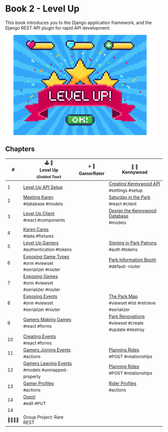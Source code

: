 # Book 2 - Level Up

This book introduces you to the Django application framework, and the Django REST API plugin for rapid API development.

![Level Up logo](./chapters/images/level-up.png)

## Chapters

| # | 🕹 🎲<br/> Level Up <br/><sub>(_Guided Tour_)</sub> | ⭐️ 🎯 <br/> GamerRater <br/> | 🎡 🎢 <br/> Kennywood  |
|--|--|--|--|
| 1 | [Level Up API Setup](./chapters/DRF_INSTALLS.md) | | [Creating Kennywood API](./chapters/KW_SETUP.md) <br/> <sub style="font-size:0.85rem;">#settings #setup</sub> |
| 2 | [Meeting Karen](./chapters/LU_DATA_DESIGN.md) <br/> <sub style="font-size:0.85rem;">#database #models</sub> |  | [Saturday in the Park](./chapters/SITP_SETUP.md) <br/> <sub style="font-size:0.85rem;">#react #client</sub> |
| 3 | [Level Up Client](./chapters/LU_CLIENT.md) <br/> <sub style="font-size:0.85rem;">#react #components</sub> |  | [Design the Kennywood Database](./chapters/KW_MODELS.md) <br/> <sub style="font-size:0.85rem;">#models</sub> |
| 4 | [Karen Cares](./chapters/LU_FIXTURES.md) <br/> <sub style="font-size:0.85rem;">#data #fixtures</sub> |  |  |
| 5 | [Level Up Gamers](./chapters/LU_AUTHENTICATION.md) <br/> <sub style="font-size:0.85rem;">#authentication #tokens</sub> |  | [Signing in Park Patrons](./chapters/KW_TOKEN_AUTH.md) <br/> <sub style="font-size:0.85rem;">#auth #tokens</sub> |
| 6 | [Exposing Game Types](./chapters/LU_GAME_TYPES.md) <br/> <sub style="font-size:0.85rem;">#orm #viewset #serializer #router</sub> |  | [Park Information Booth](./chapters/KW_ROUTER.md) <br/> <sub style="font-size:0.85rem;">#default-router</sub> |
| 7 | [Exposing Games](./chapters/LU_GAMES.md) <br/> <sub style="font-size:0.85rem;">#orm #viewset #serializer #router</sub> |  |  |
| 8 | [Exposing Events](./chapters/LU_EVENTS.md) <br/> <sub style="font-size:0.85rem;">#orm #viewset #serializer #router</sub> |  | [The Park Map](./chapters/KW_VIEW_SERIALIZER.md) <br/> <sub style="font-size:0.85rem;"> #viewset #list #retrieve #serializer</sub> |
| 9 | [Gamers Making Games](./chapters/LU_CREATE_GAME.md) <br/> <sub style="font-size:0.85rem;">#react #forms</sub> |  | [Park Renovations](./chapters/KW_FULL_CRUD_VIEWSET.md) <br/> <sub style="font-size:0.85rem;">#viewset #create #update #destroy</sub> |
| 10 | [Creating Events](./chapters/LU_GAME_EVENTS.md) <br/> <sub style="font-size:0.85rem;">#react #forms</sub> |  |  |
| 11 | [Gamers Joining Events](./chapters/LU_CUSTOM_ACTION.md) <br/> <sub style="font-size:0.85rem;">#actions</sub> |  | [Planning Rides](./chapters/KW_RIDES.md) <br/> <sub style="font-size:0.85rem;">#POST #relationships</sub> |
| 12 | [Gamers Leaving Events](./chapters/LU_MODEL_PROPERTY.md) <br/> <sub style="font-size:0.85rem;">#models #unmapped-property</sub> |  | [Planning Rides](./chapters/KW_RIDES.md) <br/> <sub style="font-size:0.85rem;">#POST #relationships</sub> |
| 13 | [Gamer Profiles](./chapters/LU_PROFILE.md) <br/> <sub style="font-size:0.85rem;">#actions</sub> |  | [Rider Profiles](./chapters/KW_PROFILE.md) <br/> <sub style="font-size:0.85rem;">#actions</sub> |
| 14 | [Oops!](./chapters/LU_EDIT_EVENTS.md) <br/> <sub style="font-size:0.85rem;">#edit #PUT</sub> | |  |
| 14 |  |  |
| 👨‍👩‍👧‍👧 | Group Project: Rare REST |  |

